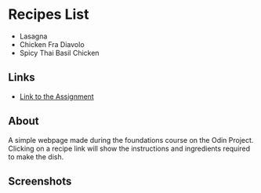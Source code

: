 # Recipes List
- Lasagna
- Chicken Fra Diavolo 
- Spicy Thai Basil Chicken
## Links
- [Link to the Assignment](https://www.theodinproject.com/paths/foundations/courses/foundations/lessons/recipes)

## About
A simple webpage made during the foundations course on the Odin Project. Clicking on a recipe link will show the instructions and ingredients required to make the dish.

## Screenshots
